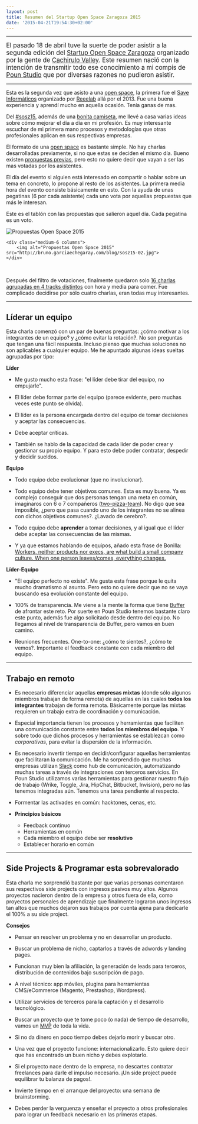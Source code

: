 ```yaml
---
layout: post
title: Resumen del Startup Open Space Zaragoza 2015
date: '2015-04-21T19:54:30+02:00'
---
```


***

<big>El pasado 18 de abril tuve la suerte de poder asistir a la segunda edición del [Startup Open Space Zaragoza](http://sosz15.cachirulovalley.com/) organizado por la gente de [Cachirulo Valley](http://cachirulovalley.com/). Este resumen nació con la intención de transmitir todo ese conocimiento a mi compis de [Poun Studio](http://www.pounstudio.com/) que por diversas razones no pudieron asistir.</big>

***

Esta es la segunda vez que asisto a una [open space](http://en.wikipedia.org/wiki/Open_Space_Technology), la primera fue el [Save Informáticos](http://www.genbetadev.com/trabajar-como-desarrollador/saveinformaticos-debatiendo-sobre-el-futuro-de-la-profesion-de-informatico) organizado por [Reeelab](http://reeelab.com/) allá por el 2013. Fue una buena experiencia y aprendí mucho en aquella ocasión. Tenía ganas de mas.

Del [#sosz15](https://twitter.com/#sosz15), además de una [bonita camiseta](https://twitter.com/garciaechegaray/status/589867350515646464), me llevé a casa varias ideas sobre cómo mejorar el día a día en mi profesión. Es muy interesante escuchar de mi primera mano procesos y metodologías que otras profesionales aplican en sus respectivas empresas. 

El formato de una [open space](http://en.wikipedia.org/wiki/Open_Space_Technology) es bastante simple. No hay charlas desarrolladas previamente, si no que estas se deciden el mismo día. Bueno existen [propuestas previas](http://sesiones.cachirulovalley.com/proposals), pero esto no quiere decir que vayan a ser las mas votadas por los asistentes.

El día del evento si alguien está interesado en compartir o hablar sobre un tema en concreto, lo propone al resto de los asistentes. La primera media hora del evento consiste básicamente en esto. Con la ayuda de unas pegatinas (6 por cada asistente) cada uno vota por aquellas propuestas que más le interesan.

Este es el tablón con las propuestas que salieron aquel día. Cada pegatina es un voto.

<div class="row">
	<div class="medium-6 columns">
		<img alt="Propuestas Open Space 2015" src="http://bruno.garciaechegaray.com/blog/sosz15-01.jpg">
	</div>

	<div class="medium-6 columns">
		<img alt="Propuestas Open Space 2015" src="http://bruno.garciaechegaray.com/blog/sosz15-02.jpg">
	</div>
</div>

<p>&nbsp;</p>

Después del filtro de votaciones, finalmente quedaron solo [16 charlas agrupadas en 4 tracks distintos](https://twitter.com/adavideo/status/589380409345105921) con hora y media para comer. Fue complicado decidirse por sólo cuatro charlas, eran todas muy interesantes.

***

## Líderar un equipo

Esta charla comenzó con un par de buenas preguntas: ¿cómo motivar a los integrantes de un equipo? y ¿cómo evitar la rotación?. No son preguntas que tengan una fácil respuesta. 
Incluso pienso que muchas soluciones no son aplicables a cualquier equipo. Me he apuntado algunas ideas sueltas agrupadas por tipo:

**Líder**

* Me gusto mucho esta frase: "el líder debe tirar del equipo, no empujarle".

* El líder debe formar parte del equipo (parece evidente, pero muchas veces este punto se olvida).

* El líder es la persona encargada dentro del equipo de tomar decisiones y aceptar las consecuencias. 

* Debe aceptar críticas.

* También se hablo de la capacidad de cada líder de poder crear y gestionar su propio equipo. Y para esto debe poder contratar, despedir y decidir sueldos.

**Equipo**

* Todo equipo debe evolucionar (que no involucionar).

* Todo equipo debe tener objetivos comunes. Esta es muy buena. Ya es complejo conseguir que dos personas tengan una meta en común, imaginaros con 6 o 7 compañeros ([two-pizza-team](http://blog.idonethis.com/two-pizza-team/)). No digo que sea imposible, ¿pero que pasa cuando uno de los integrantes no se alinea con dichos objetivos comunes?. ¿Lavado de cerebro?.

* Todo equipo debe **aprender** a tomar decisiones, y al igual que el líder debe aceptar las consecuencias de las mismas.

* Y ya que estamos hablando de equipos, añado esta frase de Bonilla: [Workers, neither products nor execs, are what build a small company culture. When one person leaves/comes, everything changes.](https://twitter.com/david_bonilla/status/581360580465950720)

**Líder-Equipo**

* "El equipo perfecto no existe". Me gusta esta frase porque le quita mucho dramatismo al asunto. Pero esto no quiere decir que no se vaya buscando esa evolución constante del equipo.

* 100% de transparencia. Me viene a la mente la forma que tiene [Buffer](https://buffer.com/transparency) de afrontar este reto. Por suerte en Poun Studio tenemos bastante claro este punto, además fue algo solicitado desde dentro del equipo. No llegamos al nivel de transparencia de Buffer, pero vamos en buen camino.

* Reuniones frecuentes. One-to-one: ¿cómo te sientes?, ¿cómo te vemos?. Importante el feedback constante con cada miembro del equipo.

***

## Trabajo en remoto

* Es necesario diferenciar aquellas **empresas mixtas** (donde sólo algunos miembros trabajan de forma remota) de aquellas en las cuales **todos los integrantes** trabajan de forma remota. Básicamente porque las mixtas requieren un trabajo extra de coordinación y comunicación.

* Especial importancia tienen los procesos y herramientas que faciliten una comunicación constante entre **todos los miembros del equipo**. Y sobre todo que dichos procesos y herramientas se establezcan como _corporativas_, para evitar la dispersión de la información.

* Es necesario invertir tiempo en decidir/configurar aquellas herramientas que facilitaran la comunicación. Me ha sorprendido que muchas empresas utilizan [Slack](https://slack.com/) como hub de comunicación, automatizando muchas tareas a través de integraciones con terceros servicios. En Poun Studio utilizamos varias herramientas para gestionar nuestro flujo de trabajo (Wrike, Toggle, Jira, HipChat, Bitbucket, Invision), pero no las tenemos integradas aún. Tenemos una tarea pendiente al respecto.

* Formentar las activades en común: hacktones, cenas, etc.

* **Principios básicos**

	* Feedback continuo
	* Herramientas en común
	* Cada miembro el equipo debe ser **resolutivo**
	* Establecer horario en común

***

## Side Projects &amp; Programar esta sobrevalorado

Esta charla me sorprendió bastante por que varias personas comentaron sus respectivos side projects con ingresos pasivos muy altos. Algunos proyectos nacieron dentro de la empresa y otros fuera de ella, como proyectos personales de aprendizaje que finalmente lograron unos ingresos tan altos que muchos dejaron sus trabajos por cuenta ajena para dedicarle el 100% a su side project.

**Consejos**

* Pensar en resolver un problema y no en desarrollar un producto.

* Buscar un problema de nicho, captarlos a través de adwords y landing pages.

* Funcionan muy bien la afiliación, la generación de leads para terceros, distribución de contenidos bajo suscripción de pago.

* A nivel técnico: app móviles, plugins para herramientas CMS/eCommerce (Magento, Prestashop, Wordpress).

* Utilizar servicios de terceros para la captación y el desarrollo tecnológico.

* Buscar un proyecto que te tome poco (o nada) de tiempo de desarrollo, vamos un [MVP](http://en.wikipedia.org/wiki/Minimum_viable_product) de toda la vida. 

* Si no da dinero en poco tiempo debes dejarlo morir y buscar otro.

* Una vez que el proyecto funcione: internacionalizarlo. Esto quiere decir que has encontrado un buen nicho y debes explotarlo.

* Si el proyecto nace dentro de la empresa, no descartes contratar freelances para darle el impulso necesario. ¡Un side project puede equilibrar tu balanza de pagos!.

* Invierte tiempo en el arranque del proyecto: una semana de brainstorming.

* Debes perder la verguenza y enseñar el proyecto a otros profesionales para lograr un feedback necesario en las primeras etapas. 